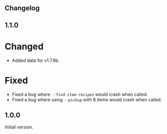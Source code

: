## Changelog

## 1.1.0
# Changed
- Added data for v1.7.9b.
# Fixed
- Fixed a bug where `--find-item-recipes` would crash when called.
- Fixed a bug where using `--pickup` with 8 items would crash when called.

## 1.0.0
Initial version.